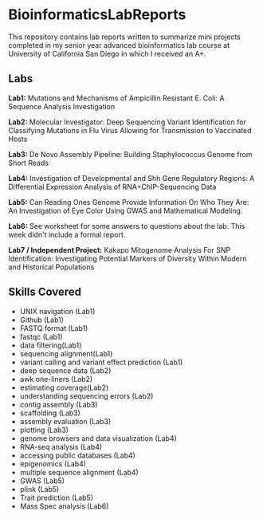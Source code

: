 # BioinformaticsLabReports
This repository contains lab reports written to summarize mini projects completed in my senior year advanced bioinformatics lab course at University of California San Diego in which I received an A+.

## Labs
**Lab1:** Mutations and Mechanisms of Ampicillin Resistant E. Coli: A Sequence Analysis Investigation

**Lab2:** Molecular Investigator: Deep Sequencing Variant Identification for Classifying Mutations in Flu Virus Allowing for Transmission to Vaccinated Hosts

**Lab3:** De Novo Assembly Pipeline: Building Staphylococcus Genome from Short Reads

**Lab4:** Investigation of Developmental and Shh Gene Regulatory Regions: A Differential Expression Analysis of RNA+ChIP-Sequencing Data

**Lab5:** Can Reading Ones Genome Provide Information On Who They Are: An Investigation of Eye Color Using GWAS and Mathematical Modeling.

**Lab6:** See worksheet for some answers to questions about the lab. This week didn't include a formal report.

**Lab7 / Independent Project:** Kakapo Mitogenome Analysis For SNP Identification: Investigating Potential Markers of Diversity Within Modern and Historical Populations

## Skills Covered
- UNIX navigation (Lab1)
- Github (Lab1)
- FASTQ format (Lab1)
- fastqc (Lab1)
- data filtering(Lab1)
- sequencing alignment(Lab1)
- variant calling and variant effect prediction (Lab1)
- deep sequence data (Lab2) 
- awk one-liners (Lab2)
- estimating coverage(Lab2) 
- understanding sequencing errors (Lab2)
- contig assembly (Lab3)
- scaffolding (Lab3)
- assembly evaluation (Lab3)
- plotting (Lab3)
- genome browsers and data visualization (Lab4)
- RNA-seq analysis (Lab4)
- accessing public databases (Lab4)
- epigenomics (Lab4)
- multiple sequence alignment (Lab4)
- GWAS (Lab5)
- plink (Lab5)
- Trait prediction (Lab5)
- Mass Spec analysis (Lab6)


